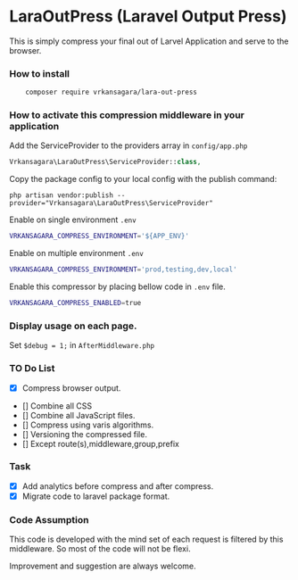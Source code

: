 # LaraOutPress (Laravel Output Press)
This is simply compress your final out of Larvel Application and serve to the browser.

### How to install

~~~bash
	composer require vrkansagara/lara-out-press
~~~

### How to activate this compression middleware in your application

Add the ServiceProvider to the providers array in `config/app.php`

```php
Vrkansagara\LaraOutPress\ServiceProvider::class,
```

Copy the package config to your local config with the publish command:

```shell
php artisan vendor:publish --provider="Vrkansagara\LaraOutPress\ServiceProvider"
```

Enable on single environment `.env`

~~~bash
VRKANSAGARA_COMPRESS_ENVIRONMENT='${APP_ENV}' 
~~~

Enable on multiple environment `.env`

~~~bash
VRKANSAGARA_COMPRESS_ENVIRONMENT='prod,testing,dev,local' 
~~~


Enable this compressor  by placing bellow code in `.env` file.

~~~bash
VRKANSAGARA_COMPRESS_ENABLED=true
~~~

### Display usage on each page.

Set ` $debug = 1; ` in ` AfterMiddleware.php `

### TO Do List

- [x] Compress browser output.
- [] Combine all CSS
- [] Combine all JavaScript files.
- [] Compress using varis algorithms.
- [] Versioning the compressed file.
- [] Except route(s),middleware,group,prefix

### Task

- [x] Add analytics before compress and after compress.
- [x] Migrate code to laravel package format. 

### Code Assumption
This code is developed with the mind set of each request is filtered by this middleware. So most of the code will not be flexi.

Improvement and suggestion are always welcome.
